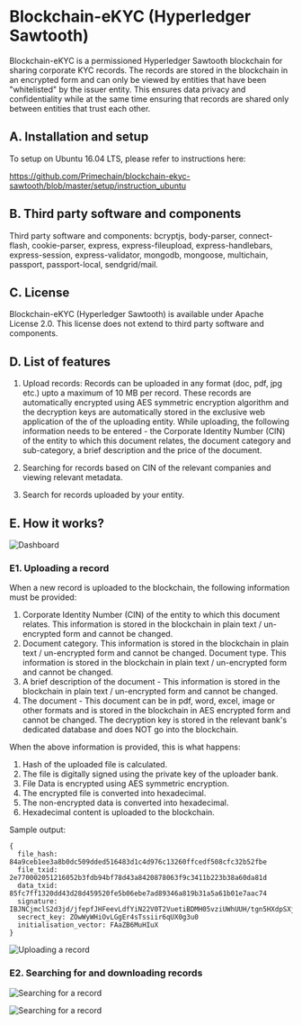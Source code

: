 # Blockchain-eKYC (Hyperledger Sawtooth)

Blockchain-eKYC is a permissioned Hyperledger Sawtooth blockchain for sharing corporate KYC records. The records are stored in the blockchain in an encrypted form and can only be viewed by entities that have been "whitelisted" by the issuer entity. This ensures data privacy and confidentiality while at the same time ensuring that records are shared only between entities that trust each other. 

## A. Installation and setup

To setup on Ubuntu 16.04 LTS, please refer to instructions here:

https://github.com/Primechain/blockchain-ekyc-sawtooth/blob/master/setup/instruction_ubuntu


## B. Third party software and components

Third party software and components: bcryptjs, body-parser, connect-flash, cookie-parser, express, express-fileupload, express-handlebars, express-session, express-validator, mongodb, mongoose, multichain, passport, passport-local, sendgrid/mail.

## C. License
Blockchain-eKYC (Hyperledger Sawtooth) is available under Apache License 2.0. This license does not extend to third party software and components.

## D. List of features

1. Upload records: Records can be uploaded in any format (doc, pdf, jpg etc.) upto a maximum of 10 MB per record. These records are automatically encrypted using AES symmetric encryption algorithm and the decryption keys are automatically stored in the exclusive web application of the of the uploading entity. While uploading, the following information needs to be entered - the Corporate Identity Number (CIN) of the entity to which this document relates, the document category and sub-category, a brief description and the price of the document. 

2. Searching for records based on CIN of the relevant companies and viewing relevant metadata. 

3. Search for records uploaded by your entity.

## E. How it works?

![Dashboard](http://www.primechaintech.com/images/open_source/1_user_dashboard.png)

### E1. Uploading a record 
When a new record is uploaded to the blockchain, the following information must be provided:

1. Corporate Identity Number (CIN) of the entity to which this document relates. This information is stored in the blockchain in plain text / un-encrypted form and cannot be changed.
2. Document category. This information is stored in the blockchain in plain text / un-encrypted form and cannot be changed.
Document type. This information is stored in the blockchain in plain text / un-encrypted form and cannot be changed.
3. A brief description of the document - This information is stored in the blockchain in plain text / un-encrypted form and cannot be changed.
4. The document - This document can be in pdf, word, excel, image or other formats and is stored in the blockchain in AES encrypted form and cannot be changed. The decryption key is stored in the relevant bank's dedicated database and does NOT go into the blockchain. 

When the above information is provided, this is what happens:

1. Hash of the uploaded file is calculated.
2. The file is digitally signed using the private key of the uploader bank.
3. File Data is encrypted using AES symmetric encryption.
4. The encrypted file is converted into hexadecimal.
5. The non-encrypted data is converted into hexadecimal.
6. Hexadecimal content is uploaded to the blockchain.

Sample output:

    {
      file_hash: 84a9ceb1ee3a8b0dc509dded516483d1c4d976c13260ffcedf508cfc32b52fbe
      file_txid: 2e770002051216052b3fdb94bf78d43a8420878063f9c3411b223b38a60da81d
      data_txid: 85fc7ff1320dd43d28d459520fe5b06ebe7ad89346a819b31a5a61b01e7aac74
      signature: IBJNCjmclS2d3jd/jfepfJHFeevLdfYiN22V0T2VuetiBDMH05vziUWhUUH/tgn5HXdpSXjMFISOqFl7JPU8Tt8=
      secrect_key: ZOwWyWHiOvLGgEr4sTssiir6qUX0g3u0
      initialisation_vector: FAaZB6MuHIuX
    }

![Uploading a record](http://www.primechaintech.com/images/open_source/2_upload_record.png)

### E2. Searching for and downloading records

![Searching for a record](http://www.primechaintech.com/images/open_source/3_search_record.png)

![Searching for a record](http://www.primechaintech.com/images/open_source/4_search_record.png)

